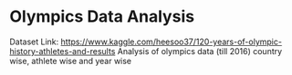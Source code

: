 # Olympics Data Analysis

Dataset Link: https://www.kaggle.com/heesoo37/120-years-of-olympic-history-athletes-and-results
Analysis of olympics data (till 2016) country wise, athlete wise and year wise 
